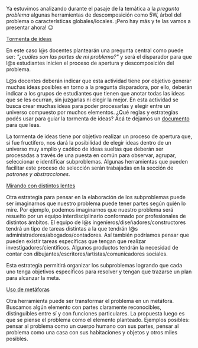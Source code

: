 Ya estuvimos analizando durante el pasaje de la temática a la _pregunta problema_ algunas herramientas de descomposición como 5W, árbol del problema o características globales/locales. 
¡Pero hay más y te las vamos a presentar ahora! :wink:

<div class="panel-group" id="accordion">
  <div class="panel panel-default" style="width: 100%;">
    <div class="panel-heading">
      <a data-toggle="collapse" data-parent="#accordion" href="#collapseOne">
        Tormenta de ideas
      </a>
    </div>
    <div id="collapseOne" class="panel-collapse collapse">
      <div class="panel-body">
        <p>En este caso l@s docentes plantearán una pregunta central como puede ser: <em>"¿cuáles son las partes de mi problema?"</em> y será el disparador para que l@s estudiantes inicien el proceso de apertura y descomposición del problema.</p>
        <p>L@s docentes deberán indicar que esta actividad tiene por objetivo generar muchas ideas posibles en torno a la pregunta disparadora, por ello, deberán indicar a los grupos de estudiantes que tienen que anotar todas las ideas que se les ocurran, sin juzgarlas ni elegir la mejor. En esta actividad se busca crear muchas ideas para poder procesarlas y elegir entre un universo compuesto por muchos elementos. ¿Qué reglas y estrategias podés usar para guiar la tormenta de ideas? Acá te dejamos un <a href="https://docs.google.com/document/d/1j-cclsBR2OYGfJdt7Jf6Ox7p-8z2U3SVeJBdhioFH9Q/edit#" target="_blank" >documento</a> para que leas.</p>
        <p>La tormenta de ideas tiene por objetivo realizar un proceso de apertura que, si fue fructífero, nos dará la posibilidad de elegir ideas dentro de un universo muy amplio y caótico de ideas sueltas que deberán ser procesadas a través de una puesta en común para observar, agrupar, seleccionar e identificar subproblemas. Algunas herramientas que pueden facilitar este proceso de selección serán trabajadas en la sección de <em>patrones y abstracciones</em>.</p>
      </div>
    </div>
  </div>
    
  <div class="panel panel-default" style="width: 100%;">
    <div class="panel-heading">
      <a data-toggle="collapse" data-parent="#accordion" href="#collapseTwo">
        Mirando con distintos lentes
      </a>
    </div>
    <div id="collapseTwo" class="panel-collapse collapse">
      <div class="panel-body">
        <p>Otra estrategia para pensar en la elaboración de los subproblemas puede ser imaginarnos que nuestro problema puede tener partes según quién lo mire. Por ejemplo, podemos imaginarnos que nuestro problema será resuelto por un equipo interdisciplinario conformado por profesionales de distintos ámbitos. El equipo de l@s ingenieros/diseñadores/constructores tendrá un tipo de tareas distintas a la que tendrán l@s administradores/abogados/contadores. Así también podríamos pensar que pueden existir tareas específicas que tengan que realizar investigadores/científicos. Algunos productos tendrán la necesidad de contar con dibujantes/escritores/artistas/comunicadores sociales.</p>
        <p>Esta estrategia permitirá organizar los subproblemas logrando que cada uno tenga objetivos específicos para resolver y tengan que trazarse un plan para alcanzar la meta.</p>
      </div>
    </div>
  </div>
  
  <div class="panel panel-default" style="width: 100%;">
    <div class="panel-heading">
      <a data-toggle="collapse" data-parent="#accordion" href="#collapseThree">
        Uso de metáforas
      </a>
    </div>
    <div id="collapseThree" class="panel-collapse collapse">
      <div class="panel-body">
        <p>Otra herramienta puede ser transformar el problema en un metáfora. Buscamos algún elemento con partes claramente reconocibles, distinguibles entre sí y con funciones particulares. La propuesta luego es que se piense el problema como el elemento planteado. Ejemplos posibles: pensar al problema como un cuerpo humano con sus partes, pensar al problema como una casa con sus habitaciones y objetos y otros miles posibles.</p>
      </div>
    </div>
  </div>
</div>